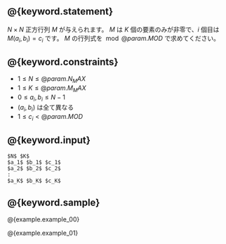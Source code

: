 ## @{keyword.statement}
$N \times N$ 正方行列 $M$ が与えられます。
$M$ は $K$ 個の要素のみが非零で、$i$ 個目は $M(a_i, b_i) = c_i$ です。
$M$ の行列式を $\bmod @{param.MOD}$ で求めてください。

## @{keyword.constraints}

- $1 \leq N \leq @{param.N_MAX}$
- $1 \leq K \leq @{param.M_MAX}$
- $0 \leq a_i, b_i \leq N - 1$
- $(a_i, b_i)$ は全て異なる
- $1 \leq c_i < @{param.MOD}$

## @{keyword.input}

```
$N$ $K$
$a_1$ $b_1$ $c_1$
$a_2$ $b_2$ $c_2$
:
$a_K$ $b_K$ $c_K$
```

## @{keyword.sample}

@{example.example_00}

@{example.example_01}
